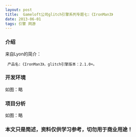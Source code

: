 ```yaml
---
layout: post
title:  Gameloft公司glitch引擎系列专题七:《IronMan3》
date: 2013-06-01
tags: 引擎 网游
---
```



### 介绍


来自Lyon的简介：

	 产品名:《IronMan3》，glitch引擎版本：2.1.0+。




### 开发环境

如图：略

### 项目分析

如图：略



### 本文只是简述，资料仅供学习参考，切勿用于商业用途！